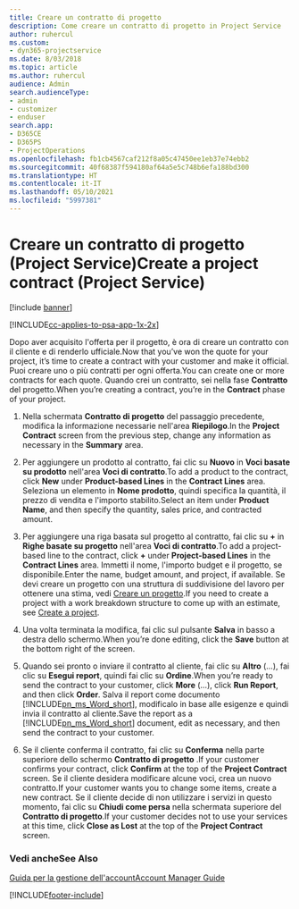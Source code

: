 ```yaml
---
title: Creare un contratto di progetto
description: Come creare un contratto di progetto in Project Service
author: ruhercul
ms.custom:
- dyn365-projectservice
ms.date: 8/03/2018
ms.topic: article
ms.author: ruhercul
audience: Admin
search.audienceType:
- admin
- customizer
- enduser
search.app:
- D365CE
- D365PS
- ProjectOperations
ms.openlocfilehash: fb1cb4567caf212f8a05c47450ee1eb37e74ebb2
ms.sourcegitcommit: 40f68387f594180af64a5e5c748b6efa188bd300
ms.translationtype: HT
ms.contentlocale: it-IT
ms.lasthandoff: 05/10/2021
ms.locfileid: "5997381"
---
```

# <a name="create-a-project-contract-project-service"></a><span data-ttu-id="a96f5-103">Creare un contratto di progetto (Project Service)</span><span class="sxs-lookup"><span data-stu-id="a96f5-103">Create a project contract (Project Service)</span></span>

[!include [banner](../includes/psa-now-project-operations.md)]

[!INCLUDE[cc-applies-to-psa-app-1x-2x](../includes/cc-applies-to-psa-app-1x-2x.md)]

<span data-ttu-id="a96f5-104">Dopo aver acquisito l'offerta per il progetto, è ora di creare un contratto con il cliente e di renderlo ufficiale.</span><span class="sxs-lookup"><span data-stu-id="a96f5-104">Now that you’ve won the quote for your project, it’s time to create a contract with your customer and make it official.</span></span> <span data-ttu-id="a96f5-105">Puoi creare uno o più contratti per ogni offerta.</span><span class="sxs-lookup"><span data-stu-id="a96f5-105">You can create one or more contracts for each quote.</span></span> <span data-ttu-id="a96f5-106">Quando crei un contratto, sei nella fase **Contratto** del progetto.</span><span class="sxs-lookup"><span data-stu-id="a96f5-106">When you’re creating a contract, you’re in the **Contract** phase of your project.</span></span>  
  
1. <span data-ttu-id="a96f5-107">Nella schermata **Contratto di progetto** del passaggio precedente, modifica la informazione necessarie nell'area **Riepilogo**.</span><span class="sxs-lookup"><span data-stu-id="a96f5-107">In the **Project Contract** screen from the previous step, change any information as necessary in the **Summary** area.</span></span>  
  
2. <span data-ttu-id="a96f5-108">Per aggiungere un prodotto al contratto, fai clic su **Nuovo** in **Voci basate su prodotto** nell'area **Voci di contratto**.</span><span class="sxs-lookup"><span data-stu-id="a96f5-108">To add a product to the contract, click **New** under **Product-based Lines** in the **Contract Lines** area.</span></span> <span data-ttu-id="a96f5-109">Seleziona un elemento in **Nome prodotto**, quindi specifica la quantità, il prezzo di vendita e l'importo stabilito.</span><span class="sxs-lookup"><span data-stu-id="a96f5-109">Select an item under **Product Name**, and then specify the quantity, sales price, and contracted amount.</span></span>  
  
3. <span data-ttu-id="a96f5-110">Per aggiungere una riga basata sul progetto al contratto, fai clic su **+** in **Righe basate su progetto** nell'area **Voci di contratto**.</span><span class="sxs-lookup"><span data-stu-id="a96f5-110">To add a project-based line to the contract, click **+** under **Project-based Lines** in the **Contract Lines** area.</span></span> <span data-ttu-id="a96f5-111">Immetti il nome, l'importo budget e il progetto, se disponibile.</span><span class="sxs-lookup"><span data-stu-id="a96f5-111">Enter the name, budget amount, and project, if available.</span></span> <span data-ttu-id="a96f5-112">Se devi creare un progetto con una struttura di suddivisione del lavoro per ottenere una stima, vedi [Creare un progetto](../psa/create-project.md).</span><span class="sxs-lookup"><span data-stu-id="a96f5-112">If you need to create a project with a work breakdown structure to come up with an estimate, see [Create a project](../psa/create-project.md).</span></span>  
  
4. <span data-ttu-id="a96f5-113">Una volta terminata la modifica, fai clic sul pulsante **Salva** in basso a destra dello schermo.</span><span class="sxs-lookup"><span data-stu-id="a96f5-113">When you’re done editing, click the **Save** button at the bottom right of the screen.</span></span>  
  
5. <span data-ttu-id="a96f5-114">Quando sei pronto o inviare il contratto al cliente, fai clic su **Altro** (...), fai clic su **Esegui report**, quindi fai clic su **Ordine**.</span><span class="sxs-lookup"><span data-stu-id="a96f5-114">When you’re ready to send the contract to your customer, click **More** (…), click **Run Report**, and then click **Order**.</span></span> <span data-ttu-id="a96f5-115">Salva il report come documento [!INCLUDE[pn_ms_Word_short](../includes/pn-ms-word-short.md)], modificalo in base alle esigenze e quindi invia il contratto al cliente.</span><span class="sxs-lookup"><span data-stu-id="a96f5-115">Save the report as a [!INCLUDE[pn_ms_Word_short](../includes/pn-ms-word-short.md)] document, edit as necessary, and then send the contract to your customer.</span></span>  
  
6. <span data-ttu-id="a96f5-116">Se il cliente conferma il contratto, fai clic su **Conferma** nella parte superiore dello schermo **Contratto di progetto** .</span><span class="sxs-lookup"><span data-stu-id="a96f5-116">If your customer confirms your contract, click **Confirm** at the top of the **Project Contract** screen.</span></span> <span data-ttu-id="a96f5-117">Se il cliente desidera modificare alcune voci, crea un nuovo contratto.</span><span class="sxs-lookup"><span data-stu-id="a96f5-117">If your customer wants you to change some items, create a new contract.</span></span> <span data-ttu-id="a96f5-118">Se il cliente decide di non utilizzare i servizi in questo momento, fai clic su **Chiudi come persa** nella schermata superiore del **Contratto di progetto**.</span><span class="sxs-lookup"><span data-stu-id="a96f5-118">If your customer decides not to use your services at this time, click **Close as Lost** at the top of the **Project Contract** screen.</span></span>  
  
### <a name="see-also"></a><span data-ttu-id="a96f5-119">Vedi anche</span><span class="sxs-lookup"><span data-stu-id="a96f5-119">See Also</span></span>  
 [<span data-ttu-id="a96f5-120">Guida per la gestione dell'account</span><span class="sxs-lookup"><span data-stu-id="a96f5-120">Account Manager Guide</span></span>](../psa/account-manager-guide.md)


[!INCLUDE[footer-include](../includes/footer-banner.md)]